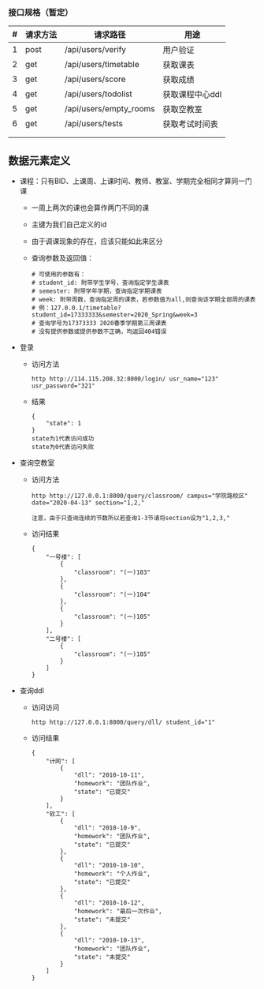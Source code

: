 ### 接口规格（暂定）

| #    | 请求方法 | 请求路径               | 用途            |
| ---- | -------- | ---------------------- | --------------- |
| 1    | post     | /api/users/verify      | 用户验证        |
| 2    | get      | /api/users/timetable   | 获取课表        |
| 3    | get      | /api/users/score       | 获取成绩        |
| 4    | get      | /api/users/todolist    | 获取课程中心ddl |
| 5    | get      | /api/users/empty_rooms | 获取空教室      |
| 6    | get      | /api/users/tests       | 获取考试时间表  |
|      |          |                        |                 |
|      |          |                        |                 |

## 数据元素定义

- 课程：只有BID、上课周、上课时间、教师、教室、学期完全相同才算同一门课
    - 一周上两次的课也会算作两门不同的课

    - 主键为我们自己定义的id

    - 由于调课现象的存在，应该只能如此来区分

    - 查询参数及返回值：

        ```
        # 可使用的参数有：
        # student_id: 附带学生学号，查询指定学生课表
        # semester: 附带学年学期，查询指定学期课表
        # week: 附带周数，查询指定周的课表，若参数值为all,则查询该学期全部周的课表
        # 例：127.0.0.1/timetable?student_id=17333333&semester=2020_Spring&week=3
        # 查询学号为17373333 2020春季学期第三周课表
        # 没有提供参数或提供参数不正确，均返回404错误
        ```



- 登录

  - 访问方法

    ```
    http http://114.115.208.32:8000/login/ usr_name="123" usr_password="321"
    ```

  - 结果

    ```
    {
        "state": 1
    }
    state为1代表访问成功
    state为0代表访问失败
    ```

- 查询空教室

  - 访问方法

    ```
    http http://127.0.0.1:8000/query/classroom/ campus="学院路校区" date="2020-04-13" section="1,2,"
    
    注意，由于只查询连续的节数所以若查询1-3节请将section设为"1,2,3,"
    ```

  - 访问结果

    ```
    {
        "一号楼": [
            {
                "classroom": "(一)103"
            },
            {
                "classroom": "(一)104"
            },
            {
                "classroom": "(一)105"
            }
        ],
        "二号楼": [
            {
                "classroom": "(一)105"
            }
        ]
    }
    
    ```

- 查询ddl

  - 访问访问

    ```
    http http://127.0.0.1:8000/query/dll/ student_id="1"
    ```

  - 访问结果

    ```
    {
        "计网": [
            {
                "dll": "2010-10-11",
                "homework": "团队作业",
                "state": "已提交"
            }
        ],
        "软工": [
            {
                "dll": "2010-10-9",
                "homework": "团队作业",
                "state": "已提交"
            },
            {
                "dll": "2010-10-10",
                "homework": "个人作业",
                "state": "已提交"
            },
            {
                "dll": "2010-10-12",
                "homework": "最后一次作业",
                "state": "未提交"
            },
            {
                "dll": "2010-10-13",
                "homework": "团队作业",
                "state": "未提交"
            }
        ]
    }
    ```

    